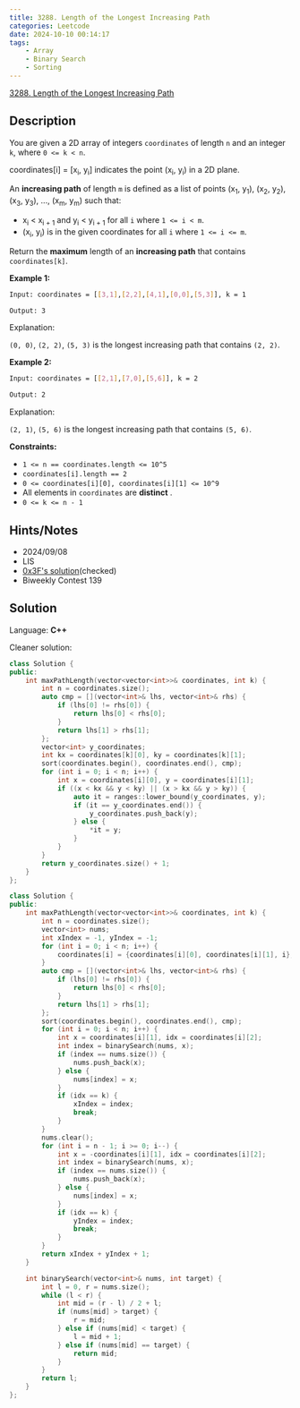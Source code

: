 ```yaml
---
title: 3288. Length of the Longest Increasing Path
categories: Leetcode
date: 2024-10-10 00:14:17
tags:
    - Array
    - Binary Search
    - Sorting
---
```


[3288. Length of the Longest Increasing Path](https://leetcode.com/problems/length-of-the-longest-increasing-path/description/)

## Description

You are given a 2D array of integers `coordinates` of length `n` and an integer `k`, where `0 <= k < n`.

coordinates[i] = [x<sub>i</sub>, y<sub>i</sub>] indicates the point (x<sub>i</sub>, y<sub>i</sub>) in a 2D plane.

An **increasing path**  of length `m` is defined as a list of points (x<sub>1</sub>, y<sub>1</sub>), (x<sub>2</sub>, y<sub>2</sub>), (x<sub>3</sub>, y<sub>3</sub>), ..., (x<sub>m</sub>, y<sub>m</sub>) such that:

- x<sub>i</sub> < x<sub>i + 1</sub> and y<sub>i</sub> < y<sub>i + 1</sub> for all `i` where `1 <= i < m`.
- (x<sub>i</sub>, y<sub>i</sub>) is in the given coordinates for all `i` where `1 <= i <= m`.

Return the **maximum**  length of an **increasing path**  that contains `coordinates[k]`.

**Example 1:**

```bash
Input: coordinates = [[3,1],[2,2],[4,1],[0,0],[5,3]], k = 1

Output: 3
```

Explanation:

`(0, 0)`, `(2, 2)`, `(5, 3)` is the longest increasing path that contains `(2, 2)`.

**Example 2:**

```bash
Input: coordinates = [[2,1],[7,0],[5,6]], k = 2

Output: 2
```

Explanation:

`(2, 1)`, `(5, 6)` is the longest increasing path that contains `(5, 6)`.

**Constraints:**

- `1 <= n == coordinates.length <= 10^5`
- `coordinates[i].length == 2`
- `0 <= coordinates[i][0], coordinates[i][1] <= 10^9`
- All elements in `coordinates` are **distinct** .
- `0 <= k <= n - 1`

## Hints/Notes

- 2024/09/08
- LIS
- [0x3F's solution](https://leetcode.cn/problems/length-of-the-longest-increasing-path/solutions/2917590/pai-xu-lispythonjavacgo-by-endlesscheng-803g/)(checked)
- Biweekly Contest 139

## Solution

Language: **C++**

Cleaner solution:

```C++
class Solution {
public:
    int maxPathLength(vector<vector<int>>& coordinates, int k) {
        int n = coordinates.size();
        auto cmp = [](vector<int>& lhs, vector<int>& rhs) {
            if (lhs[0] != rhs[0]) {
                return lhs[0] < rhs[0];
            }
            return lhs[1] > rhs[1];
        };
        vector<int> y_coordinates;
        int kx = coordinates[k][0], ky = coordinates[k][1];
        sort(coordinates.begin(), coordinates.end(), cmp);
        for (int i = 0; i < n; i++) {
            int x = coordinates[i][0], y = coordinates[i][1];
            if ((x < kx && y < ky) || (x > kx && y > ky)) {
                auto it = ranges::lower_bound(y_coordinates, y);
                if (it == y_coordinates.end()) {
                    y_coordinates.push_back(y);
                } else {
                    *it = y;
                }
            }
        }
        return y_coordinates.size() + 1;
    }
};
```

```C++
class Solution {
public:
    int maxPathLength(vector<vector<int>>& coordinates, int k) {
        int n = coordinates.size();
        vector<int> nums;
        int xIndex = -1, yIndex = -1;
        for (int i = 0; i < n; i++) {
            coordinates[i] = {coordinates[i][0], coordinates[i][1], i};
        }
        auto cmp = [](vector<int>& lhs, vector<int>& rhs) {
            if (lhs[0] != rhs[0]) {
                return lhs[0] < rhs[0];
            }
            return lhs[1] > rhs[1];
        };
        sort(coordinates.begin(), coordinates.end(), cmp);
        for (int i = 0; i < n; i++) {
            int x = coordinates[i][1], idx = coordinates[i][2];
            int index = binarySearch(nums, x);
            if (index == nums.size()) {
                nums.push_back(x);
            } else {
                nums[index] = x;
            }
            if (idx == k) {
                xIndex = index;
                break;
            }
        }
        nums.clear();
        for (int i = n - 1; i >= 0; i--) {
            int x = -coordinates[i][1], idx = coordinates[i][2];
            int index = binarySearch(nums, x);
            if (index == nums.size()) {
                nums.push_back(x);
            } else {
                nums[index] = x;
            }
            if (idx == k) {
                yIndex = index;
                break;
            }
        }
        return xIndex + yIndex + 1;
    }

    int binarySearch(vector<int>& nums, int target) {
        int l = 0, r = nums.size();
        while (l < r) {
            int mid = (r - l) / 2 + l;
            if (nums[mid] > target) {
                r = mid;
            } else if (nums[mid] < target) {
                l = mid + 1;
            } else if (nums[mid] == target) {
                return mid;
            }
        }
        return l;
    }
};
```
